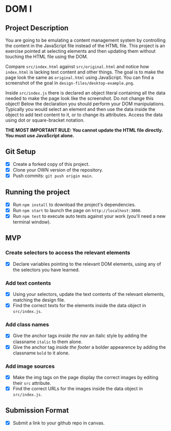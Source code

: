 # DOM I

## Project Description

You are going to be emulating a content management system by controlling the content in the JavaScript file instead of the HTML file. This project is an exercise pointed at selecting elements and then updating them without touching the HTML file using the DOM.

Compare `src/index.html` against `src/original.html` and notice how `index.html` is lacking text content and other things. The goal is to make the page look the same as `original.html` using JavaScript. You can find a screenshot of the goal in `design-files/desktop-example.png`.

Inside `src/index.js` there is declared an object literal containing all the data needed to make the page look like the screenshot. Do not change this object! Below the declaration you should perform your DOM manipulations. Typically you would select an element and then use the data inside the object to add text content to it, or to change its attributes. Access the data using dot or square-bracket notation.

**THE MOST IMPORTANT RULE: You cannot update the HTML file directly. You must use JavaScript alone.**

## Git Setup

* [x] Create a forked copy of this project.
* [x] Clone your OWN version of the repository.
* [x] Push commits: `git push origin main`.
## Running the project

* [x] Run `npm install` to download the project's dependencies.
* [x] Run `npm start` to launch the page on `http://localhost:3000`.
* [x] Run `npm test` to execute auto tests against your work (you'll need a new terminal window).

## MVP

### Create selectors to access the relevant elements

* [x] Declare variables pointing to the relevant DOM elements, using any of the selectors you have learned.

### Add text contents

* [x] Using your selectors, update the text contents of the relevant elements, matching the design file.
* [x] Find the correct texts for the elements inside the data object in `src/index.js`.

### Add class names

* [x] Give the anchor tags _inside the nav_ an italic style by adding the classname `italic` to them alone.
* [x] Give the anchor tag _inside the footer_ a bolder appearence by adding the classname `bold` to it alone.

### Add image sources

* [x] Make the img tags on the page display the correct images by editing their `src` attribute.
* [x] Find the correct URLs for the images inside the data object in `src/index.js`.

## Submission Format

* [x] Submit a link to your github repo in canvas.
